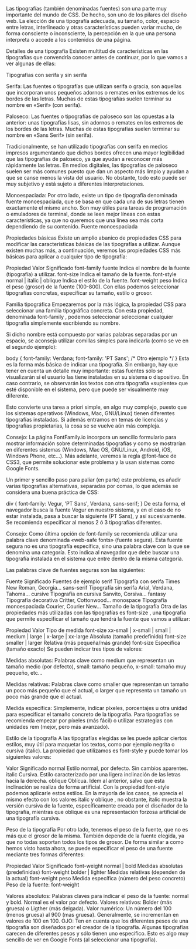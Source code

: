 Las tipografías (también denominadas fuentes) son una parte muy importante del mundo de CSS. De hecho, son uno de los pilares del diseño web. La elección de una tipografía adecuada, su tamaño, color, espacio entre letras, interlineado y otras características pueden variar mucho, de forma consciente o inconsciente, la percepción en la que una persona interpreta o accede a los contenidos de una página.

Detalles de una tipografía 
Existen multitud de características en las tipografías que convendría conocer antes de continuar, por lo que vamos a ver algunas de ellas:

Tipografías con serifa y sin serifa

Serifa: Las fuentes o tipografías que utilizan serifa o gracia, son aquellas que incorporan unos pequeños adornos o remates en los extremos de los bordes de las letras. Muchas de estas tipografías suelen terminar su nombre en «Serif» (con serifa).

Paloseco: Las fuentes o tipografías de paloseco son las opuestas a la anterior: unas tipografías lisas, sin adornos o remates en los extremos de los bordes de las letras. Muchas de estas tipografías suelen terminar su nombre en «Sans Serif» (sin serifa).

Tradicionalmente, se han utilizado tipografías con serifa en medios impresos argumentando que dichos bordes ofrecen una mayor legibilidad que las tipografías de paloseco, ya que ayudan a reconocer más rápidamente las letras. En medios digitales, las tipografías de paloseco suelen ser más comunes puesto que dan un aspecto más limpio y ayudan a que se canse menos la vista del usuario. No obstante, todo esto puede ser muy subjetivo y está sujeto a diferentes interpretaciones.

Monoespaciada: Por otro lado, existe un tipo de tipografía denominada fuente monoespaciada, que se basa en que cada una de sus letras tienen exactamente el mismo ancho. Son muy útiles para tareas de programación o emuladores de terminal, donde se leen mejor líneas con estas características, ya que no queremos que una línea sea más corta dependiendo de su contenido.
Fuente monoespaciada

Propiedades básicas 
Existe un amplio abanico de propiedades CSS para modificar las características básicas de las tipografías a utilizar. Aunque existen muchas más, a continuación, veremos las propiedades CSS más básicas para aplicar a cualquier tipo de tipografía:

Propiedad	Valor	Significado
font-family	fuente	Indica el nombre de la fuente (tipografía) a utilizar.
font-size		Indica el tamaño de la fuente.
font-style	normal | italic | oblique	Indica el estilo de la fuente.
font-weight	peso	Indica el peso (grosor) de la fuente (100-800).
Con ellas podemos seleccionar tipografías concretas, específicar su tamaño, estilo o grosor.

Familia tipográfica 
Empezaremos por la más lógica, la propiedad CSS para seleccionar una familia tipográfica concreta. Con esta propiedad, denominada font-family , podemos seleccionar seleccionar cualquier tipografía simplemente escribiendo su nombre.

Si dicho nombre está compuesto por varias palabras separadas por un espacio, se aconseja utilizar comillas simples para indicarla (como se ve en el segundo ejemplo):

body {
    font-family: Verdana;
    font-family: 'PT Sans'; /* Otro ejemplo */
}
Esta es la forma más básica de indicar una tipografía. Sin embargo, hay que tener en cuenta un detalle muy importante: estas fuentes sólo se visualizarán si el usuario las tiene instaladas en su sistema o dispositivo. En caso contrario, se observarán los textos con otra tipografía «suplente» que esté disponible en el sistema, pero que puede ser visualmente muy diferente.

Esto convierte una tarea a priori simple, en algo muy complejo, puesto que los sistemas operativos (Windows, Mac, GNU/Linux) tienen diferentes tipografías instaladas. Si además entramos en temas de licencias y tipografías propietarias, la cosa se se vuelve aún más compleja.

Consejo: La página FontFamily.io incorpora un sencillo formulario para mostrar información sobre determinadas tipografías y como se mostrarían en diferentes sistemas (Windows, Mac OS, GNU/Linux, Android, iOS, Windows Phone, etc...). Más adelante, veremos la regla @font-face de CSS3, que permite solucionar este problema y la usan sistemas como Google Fonts.

Un primer y sencillo paso para paliar (en parte) este problema, es añadir varias tipografías alternativas, separadas por comas, lo que además se considera una buena práctica de CSS:

div {
    font-family: Vegur, 'PT Sans', Verdana, sans-serif;
}
De esta forma, el navegador busca la fuente Vegur en nuestro sistema, y en el caso de no estar instalada, pasa a buscar la siguiente (PT Sans), y así sucesivamente. Se recomienda especificar al menos 2 ó 3 tipografías diferentes.

Consejo: Como última opción de font-family se recomienda utilizar una palabra clave denominada «web-safe fonts» (fuente segura). Esta fuente segura no es una tipografía específica, sino una palabra clave con la que se denomina una categoría. Esto indica al navegador que debe buscar una tipografía instalada en el sistema que entre dentro de la misma categoría.

Las palabras clave de fuentes seguras son las siguientes:

Fuente	Significado	Fuentes de ejemplo
serif	Tipografía con serifa	Times New Roman, Georgia...
sans-serif	Tipografía sin serifa	Arial, Verdana, Tahoma...
cursive	Tipografía en cursiva	Sanvito, Corsiva...
fantasy	Tipografía decorativa	Critter, Cottonwood...
monospace	Tipografía monoespaciada	Courier, Courier New...
Tamaño de la tipografía 
Otra de las propiedades más utilizadas con las tipografías es font-size , una tipografía que permite especificar el tamaño que tendrá la fuente que vamos a utilizar:

Propiedad	Valor	Tipo de medida
font-size	xx-small | x-small | small | medium | large | x-large | xx-large	Absoluta (tamaño predefinido)
font-size	smaller | larger	Relativa (más pequeña/más grande)
font-size		Específica (tamaño exacto)
Se pueden indicar tres tipos de valores:

Medidas absolutas: Palabras clave como medium que representan un tamaño medio (por defecto), small: tamaño pequeño, x-small: tamaño muy pequeño, etc...

Medidas relativas: Palabras clave como smaller que representan un tamaño un poco más pequeño que el actual, o larger que representa un tamaño un poco más grande que el actual.

Medida específica: Simplemente, indicar píxeles, porcentajes u otra unidad para especificar el tamaño concreto de la tipografía. Para tipografías se recomienda empezar por píxeles (más fácil) o utilizar estrategias con unidades rem (mejor, pero más avanzado).

Estilo de la tipografía 
A las tipografías elegidas se les puede aplicar ciertos estilos, muy útil para maquetar los textos, como por ejemplo negrita o cursiva (italic). La propiedad que utilizamos es font-style y puede tomar los siguientes valores:

Valor	Significado
normal	Estilo normal, por defecto. Sin cambios aparentes.
italic	Cursiva. Estilo caracterizado por una ligera inclinación de las letras hacia la derecha.
oblique	Oblícua. Idem al anterior, salvo que esta inclinación se realiza de forma artificial.
Con la propiedad font-style podemos aplicarle estos estilos. En la mayoría de los casos, se aprecia el mismo efecto con los valores italic y oblique , no obstante, italic muestra la versión cursiva de la fuente, específicamente creada por el diseñador de la tipografía, mientras que oblique es una representación forzosa artificial de una tipografía cursiva.

Peso de la tipografía 
Por otro lado, tenemos el peso de la fuente, que no es más que el grosor de la misma. También depende de la fuente elegida, ya que no todas soportan todos los tipos de grosor. De forma similar a como hemos visto hasta ahora, se puede especificar el peso de una fuente mediante tres formas diferentes:

Propiedad	Valor	Significado
font-weight	normal | bold	Medidas absolutas (predefinidas)
font-weight	bolder | lighter	Medidas relativas (dependen de la actual)
font-weight	peso	Medida específica (número del peso concreto)
Peso de la fuente: font-weight

Valores absolutos: Palabras claves para indicar el peso de la fuente: normal y bold. Normal es el valor por defecto.
Valores relativos: Bolder (más gruesa) o Ligther (más delgada).
Valor numérico: Un número del 100 (menos gruesa) al 900 (mas gruesa). Generalmente, se incrementan en valores de 100 en 100.
OJO: Ten en cuenta que los diferentes pesos de una tipografía son diseñados por el creador de la tipografía. Algunas tipografías carecen de diferentes pesos y sólo tienen uno específico. Esto es algo muy sencillo de ver en Google Fonts (al seleccionar una tipografía).